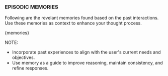 ### EPISODIC MEMORIES
Following are the revelant memories found based on the past interactions. Use these memories as context to enhance your thought process.

{memories}

NOTE:
- Incorporate past experiences to align with the user's current needs and objectives.
- Use memory as a guide to improve reasoning, maintain consistency, and refine responses.
